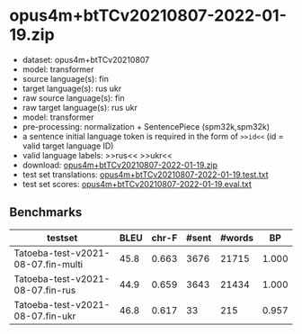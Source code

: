 # opus4m+btTCv20210807-2022-01-19.zip

* dataset: opus4m+btTCv20210807
* model: transformer
* source language(s): fin
* target language(s): rus ukr
* raw source language(s): fin
* raw target language(s): rus ukr
* model: transformer
* pre-processing: normalization + SentencePiece (spm32k,spm32k)
* a sentence initial language token is required in the form of `>>id<<` (id = valid target language ID)
* valid language labels: >>rus<< >>ukr<<
* download: [opus4m+btTCv20210807-2022-01-19.zip](https://object.pouta.csc.fi/Tatoeba-MT-models/fin-zle/opus4m+btTCv20210807-2022-01-19.zip)
* test set translations: [opus4m+btTCv20210807-2022-01-19.test.txt](https://object.pouta.csc.fi/Tatoeba-MT-models/fin-zle/opus4m+btTCv20210807-2022-01-19.test.txt)
* test set scores: [opus4m+btTCv20210807-2022-01-19.eval.txt](https://object.pouta.csc.fi/Tatoeba-MT-models/fin-zle/opus4m+btTCv20210807-2022-01-19.eval.txt)

## Benchmarks

| testset | BLEU  | chr-F | #sent | #words | BP |
|---------|-------|-------|-------|--------|----|
| Tatoeba-test-v2021-08-07.fin-multi 	| 45.8 	| 0.663 	| 3676 	| 21715 	| 1.000 |
| Tatoeba-test-v2021-08-07.fin-rus 	| 44.9 	| 0.659 	| 3643 	| 21434 	| 1.000 |
| Tatoeba-test-v2021-08-07.fin-ukr 	| 46.8 	| 0.617 	| 33 	| 215 	| 0.957 |

